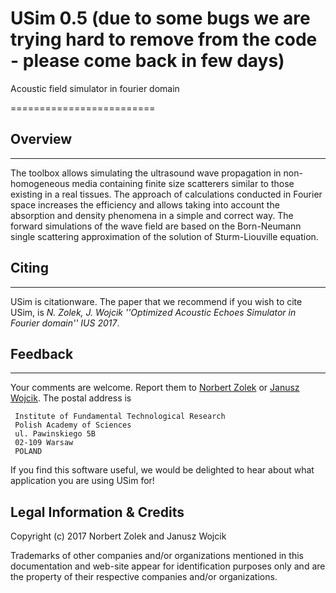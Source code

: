 # USim 0.5 (due to some bugs we are trying hard to remove from the code - please come back in few days)
Acoustic field simulator in fourier domain

=========================

## Overview
--------
The toolbox allows simulating the ultrasound wave propagation in non-homogeneous media containing finite size scatterers similar to those existing in a real tissues. The approach of calculations conducted in Fourier space increases the efficiency and allows taking into account the absorption and density phenomena in a simple and correct way. The forward simulations of the wave field are based on the Born-Neumann single scattering approximation of the solution of Sturm-Liouville equation. 

## Citing
------
USim is citationware. The paper that we recommend if you wish to cite USim, is *N. Zolek, J. Wojcik
''Optimized Acoustic Echoes Simulator in Fourier domain'' IUS 2017*.


## Feedback
--------
Your comments are welcome. Report them to
[Norbert Zolek](mailto:nzolek@ippt.pan.pl) or [Janusz Wojcik](mailto:jwojcik@ippt.pan.pl).
The postal address is

```
 Institute of Fundamental Technological Research
 Polish Academy of Sciences
 ul. Pawinskiego 5B
 02-109 Warsaw
 POLAND
```

If you find this software useful, we would be delighted to hear about what application
you are using USim for!

Legal Information & Credits
---------------------------

Copyright (c) 2017 Norbert Zolek and Janusz Wojcik

Trademarks of other companies and/or organizations mentioned in this documentation and web-site appear for identification purposes only and are the property of their respective companies and/or organizations.

